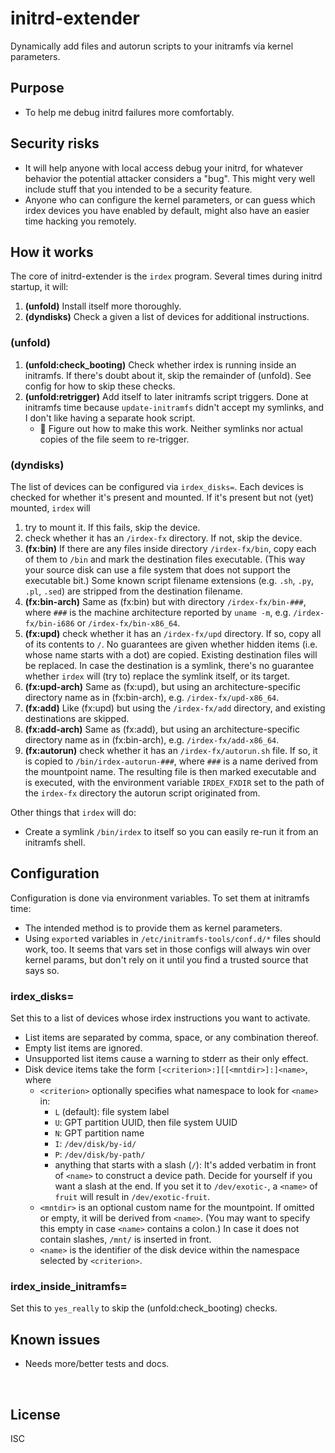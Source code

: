 ﻿
<!--#echo json="package.json" key="name" underline="=" -->
initrd-extender
===============
<!--/#echo -->

<!--#echo json="package.json" key="description" -->
Dynamically add files and autorun scripts to your initramfs via kernel
parameters.
<!--/#echo -->


Purpose
-------

* To help me debug initrd failures more comfortably.



Security risks
--------------

* It will help anyone with local access debug your initrd, for whatever
  behavior the potential attacker considers a "bug". This might very well
  include stuff that you intended to be a security feature.
* Anyone who can configure the kernel parameters, or can guess which
  irdex devices you have enabled by default, might also have an easier
  time hacking you remotely.



How it works
------------

The core of initrd-extender is the `irdex` program.
Several times during initrd startup, it will:

1. __(unfold)__ Install itself more thoroughly.
1. __(dyndisks)__ Check a given a list of devices for additional instructions.



### (unfold)

1.  __(unfold:check_booting)__
    Check whether irdex is running inside an initramfs.
    If there's doubt about it, skip the remainder of (unfold).
    See config for how to skip these checks.
1.  __(unfold:retrigger)__
    Add itself to later initramfs script triggers.
    Done at initramfs time because `update-initramfs` didn't accept my
    symlinks, and I don't like having a separate hook script.
    * :bug: Figure out how to make this work. Neither symlinks nor actual
      copies of the file seem to re-trigger.



### (dyndisks)

The list of devices can be configured via `irdex_disks=`.
Each devices is checked for whether it's present and mounted.
If it's present but not (yet) mounted, `irdex` will

1.  try to mount it. If this fails, skip the device.
1.  check whether it has an `/irdex-fx` directory. If not, skip the device.
1.  __(fx:bin)__
    If there are any files inside directory `/irdex-fx/bin`,
    copy each of them to `/bin` and mark the destination files executable.
    (This way your source disk can use a file system that does not support
    the executable bit.)
    Some known script filename extensions (e.g. `.sh`, `.py`, `.pl`, `.sed`)
    are stripped from the destination filename.
1.  __(fx:bin-arch)__ Same as (fx:bin) but with directory
    `/irdex-fx/bin-###`, where `###` is the machine architecture reported
    by `uname -m`, e.g. `/irdex-fx/bin-i686` or `/irdex-fx/bin-x86_64`.
1.  __(fx:upd)__
    check whether it has an `/irdex-fx/upd` directory.
    If so, copy all of its contents to `/`.
    No guarantees are given whether hidden items (i.e. whose name starts with
    a dot) are copied.
    Existing destination files will be replaced.
    In case the destination is a symlink, there's no guarantee whether
    `irdex` will (try to) replace the symlink itself, or its target.
1.  __(fx:upd-arch)__ Same as (fx:upd), but using an architecture-specific
    directory name as in (fx:bin-arch), e.g. `/irdex-fx/upd-x86_64`.
1.  __(fx:add)__
    Like (fx:upd) but using the `/irdex-fx/add` directory,
    and existing destinations are skipped.
1.  __(fx:add-arch)__ Same as (fx:add), but using an architecture-specific
    directory name as in (fx:bin-arch), e.g. `/irdex-fx/add-x86_64`.
1.  __(fx:autorun)__
    check whether it has an `/irdex-fx/autorun.sh` file.
    If so, it is copied to `/bin/irdex-autorun-###`, where `###` is a name
    derived from the mountpoint name.
    The resulting file is then marked executable and is executed,
    with the environment variable `IRDEX_FXDIR` set to the path of the
    `irdex-fx` directory the autorun script originated from.


Other things that `irdex` will do:

* Create a symlink `/bin/irdex` to itself so you can easily re-run it
  from an initramfs shell.




Configuration
-------------

Configuration is done via environment variables.
To set them at initramfs time:

* The intended method is to provide them as kernel parameters.
* Using `export`ed variables in `/etc/initramfs-tools/conf.d/*` files
  should work, too.
  It seems that vars set in those configs will always win over kernel params,
  but don't rely on it until you find a trusted source that says so.



### irdex_disks=

Set this to a list of devices whose irdex instructions you want to activate.

* List items are separated by comma, space, or any combination thereof.
* Empty list items are ignored.
* Unsupported list items cause a warning to stderr as their only effect.
* Disk device items take the form `[<criterion>:][[<mntdir>]:]<name>`, where
  * `<criterion>` optionally specifies what namespace to look for `<name>` in:
    * `L` (default): file system label
    * `U`: GPT partition UUID, then file system UUID
    * `N`: GPT partition name
    * `I`: `/dev/disk/by-id/`
    * `P`: `/dev/disk/by-path/`
    * anything that starts with a slash (`/`):
      It's added verbatim in front of `<name>` to construct a device path.
      Decide for yourself if you want a slash at the end.
      If you set it to `/dev/exotic-`, a `<name>` of `fruit` will result in
      `/dev/exotic-fruit`.
  * `<mntdir>` is an optional custom name for the mountpoint.
    If omitted or empty, it will be derived from `<name>`.
    (You may want to specify this empty in case `<name>` contains a colon.)
    In case it does not contain slashes, `/mnt/` is inserted in front.
  * `<name>` is the identifier of the disk device within the namespace
    selected by `<criterion>`.


### irdex_inside_initramfs=

Set this to `yes_really` to skip the (unfold:check_booting) checks.





<!--#toc stop="scan" -->



Known issues
------------

* Needs more/better tests and docs.




&nbsp;


License
-------
<!--#echo json="package.json" key=".license" -->
ISC
<!--/#echo -->
